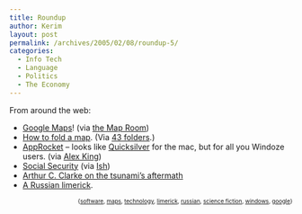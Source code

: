 ```yaml
---
title: Roundup
author: Kerim
layout: post
permalink: /archives/2005/02/08/roundup-5/
categories:
  - Info Tech
  - Language
  - Politics
  - The Economy
---
```

From around the web:

  * <a href="http://maps.google.com/" onclick="_gaq.push(['_trackEvent', 'outbound-article', 'http://maps.google.com/', 'Google Maps']);" >Google Maps</a>! (via <a href="http://www.mcwetboy.net/maproom/2005/02/google_maps.phtml" onclick="_gaq.push(['_trackEvent', 'outbound-article', 'http://www.mcwetboy.net/maproom/2005/02/google_maps.phtml', 'the Map Room']);" >the Map Room</a>)
  * <a href="http://www.map-reading.com/appendb.php" onclick="_gaq.push(['_trackEvent', 'outbound-article', 'http://www.map-reading.com/appendb.php', 'How to fold a map']);" >How to fold a map</a>. (Via <a href="http://www.43folders.com/2005/02/friday_night_re.html" onclick="_gaq.push(['_trackEvent', 'outbound-article', 'http://www.43folders.com/2005/02/friday_night_re.html', '43 folders']);" >43 folders</a>.)
  * <a href="http://www.candylabs.com/approcket/" onclick="_gaq.push(['_trackEvent', 'outbound-article', 'http://www.candylabs.com/approcket/', 'AppRocket']);" >AppRocket</a> &#8211; looks like <a href="http://quicksilver.blacktree.com/" onclick="_gaq.push(['_trackEvent', 'outbound-article', 'http://quicksilver.blacktree.com/', 'Quicksilver']);" >Quicksilver</a> for the mac, but for all you Windoze users. (via <a href="http://www.alexking.org/blog/2005/02/07/approcket-launchbar-for-windows/" onclick="_gaq.push(['_trackEvent', 'outbound-article', 'http://www.alexking.org/blog/2005/02/07/approcket-launchbar-for-windows/', 'Alex King']);" >Alex King</a>)
  * <a href="http://www.thereisnocrisis.com/" onclick="_gaq.push(['_trackEvent', 'outbound-article', 'http://www.thereisnocrisis.com/', 'Social Security']);" >Social Security</a> (via <a href="http://triptronix.net/ishbadiddle/archives/2005/02/07/15.01.50/" onclick="_gaq.push(['_trackEvent', 'outbound-article', 'http://triptronix.net/ishbadiddle/archives/2005/02/07/15.01.50/', 'Ish']);" >Ish</a>)
  * <a href="http://www.wired.com/wired/archive/13.02/letter.html" onclick="_gaq.push(['_trackEvent', 'outbound-article', 'http://www.wired.com/wired/archive/13.02/letter.html', 'Arthur C. Clarke on the tsunami&#8217;s aftermath']);" >Arthur C. Clarke on the tsunami&#8217;s aftermath</a>
  * <a href="http://www.languagehat.com/archives/001736.php" onclick="_gaq.push(['_trackEvent', 'outbound-article', 'http://www.languagehat.com/archives/001736.php', 'A Russian limerick']);" >A Russian limerick</a>.

<div style="text-align:right;">
  <span style="font-size:x-small;">{<a href="http://technorati.com/tag/software" onclick="_gaq.push(['_trackEvent', 'outbound-article', 'http://technorati.com/tag/software', 'software']);"  rel="tag">software</a>, <a href="http://technorati.com/tag/maps" onclick="_gaq.push(['_trackEvent', 'outbound-article', 'http://technorati.com/tag/maps', 'maps']);"  rel="tag">maps</a>, <a href="http://technorati.com/tag/technology" onclick="_gaq.push(['_trackEvent', 'outbound-article', 'http://technorati.com/tag/technology', 'technology']);"  rel="tag">technology</a>, <a href="http://technorati.com/tag/limerick" onclick="_gaq.push(['_trackEvent', 'outbound-article', 'http://technorati.com/tag/limerick', 'limerick']);"  rel="tag">limerick</a>, <a href="http://technorati.com/tag/russian" onclick="_gaq.push(['_trackEvent', 'outbound-article', 'http://technorati.com/tag/russian', 'russian']);"  rel="tag">russian</a>, <a href="http://technorati.com/tag/science fiction" onclick="_gaq.push(['_trackEvent', 'outbound-article', 'http://technorati.com/tag/science fiction', 'science fiction']);"  rel="tag">science fiction</a>, <a href="http://technorati.com/tag/windows" onclick="_gaq.push(['_trackEvent', 'outbound-article', 'http://technorati.com/tag/windows', 'windows']);"  rel="tag">windows</a>, <a href="http://technorati.com/tag/google" onclick="_gaq.push(['_trackEvent', 'outbound-article', 'http://technorati.com/tag/google', 'google']);"  rel="tag">google</a>}</span>


